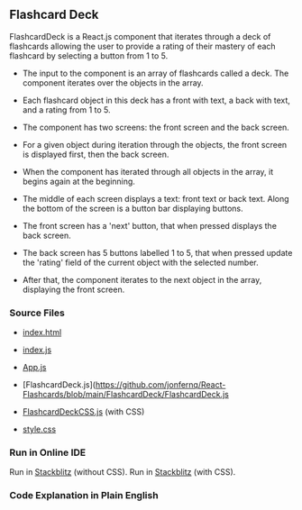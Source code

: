 ## Flashcard Deck

FlashcardDeck is a React.js component that iterates through a deck of flashcards
allowing the user to provide a rating of their mastery of each flashcard
by selecting a button from 1 to 5.

- The input to the component is an array of flashcards called a deck. 
The component iterates over the objects in the array.

- Each flashcard object in this deck has a front with text, a back with text, and a rating from 1 to 5. 

- The component has two screens: the front screen and the back screen.
 
- For a given object during iteration through the objects,
the front screen is displayed first, then the back screen. 

- When the component has iterated through all objects in the array,
it begins again at the beginning. 

- The middle of each screen displays a text: front text or back text.
Along the bottom of the screen is a button bar displaying buttons.

- The front screen has a 'next' button, that when pressed displays the back screen. 

- The back screen has 5 buttons labelled 1 to 5, that when pressed
update the 'rating' field of the current object with the selected number. 

- After that, the component iterates to the next object in the array,
displaying the front screen. 

### Source Files

- [index.html](https://github.com/jonfernq/React-Flashcards/blob/main/FlashcardDeck/index.html)
- [index.js](https://github.com/jonfernq/React-Flashcards/blob/main/FlashcardDeck/index.js)
- [App.js](https://github.com/jonfernq/React-Flashcards/blob/main/FlashcardDeck/App.js)
- [FlashcardDeck.js](https://github.com/jonfernq/React-Flashcards/blob/main/FlashcardDeck/FlashcardDeck.js

- [FlashcardDeckCSS.js](https://github.com/jonfernq/React-Flashcards/blob/main/FlashcardDeck/FlashcardDeckCSS.js) (with CSS) 
- [style.css](https://github.com/jonfernq/React-Flashcards/blob/main/FlashcardDeck/style.css) 

### Run in Online IDE

Run in [Stackblitz](https://stackblitz.com/edit/react-qogbhk?file=src%2Findex.js,src%2FApp.js,src%2FFlashcardDeck.js) (without CSS).
Run in [Stackblitz](https://stackblitz.com/edit/react-kxljoa) (with CSS).

### Code Explanation in Plain English
